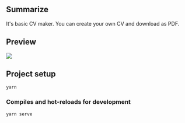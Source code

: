 ## Summarize

It's basic CV maker. You can create your own CV and download as PDF. 

## Preview

<img src="https://github.com/emrezeytun/cv-maker-VueJS/blob/main/cv-maker-promo.gif">

## Project setup

```
yarn
```

### Compiles and hot-reloads for development

```
yarn serve
```
